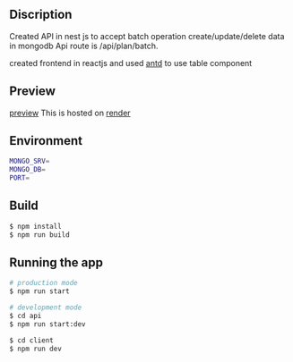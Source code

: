 ## Discription

Created API in nest js to accept batch operation create/update/delete data in mongodb
Api route is /api/plan/batch.

created frontend in reactjs and used [antd](https://ant.design/) to use table component

## Preview

[preview](https://holocene.onrender.com)
This is hosted on [render](https://render.com/)

## Environment

```bash
MONGO_SRV=
MONGO_DB=
PORT=
```

## Build

```bash
$ npm install
$ npm run build
```

## Running the app

```bash
# production mode
$ npm run start

# development mode
$ cd api
$ npm run start:dev

$ cd client
$ npm run dev

```
